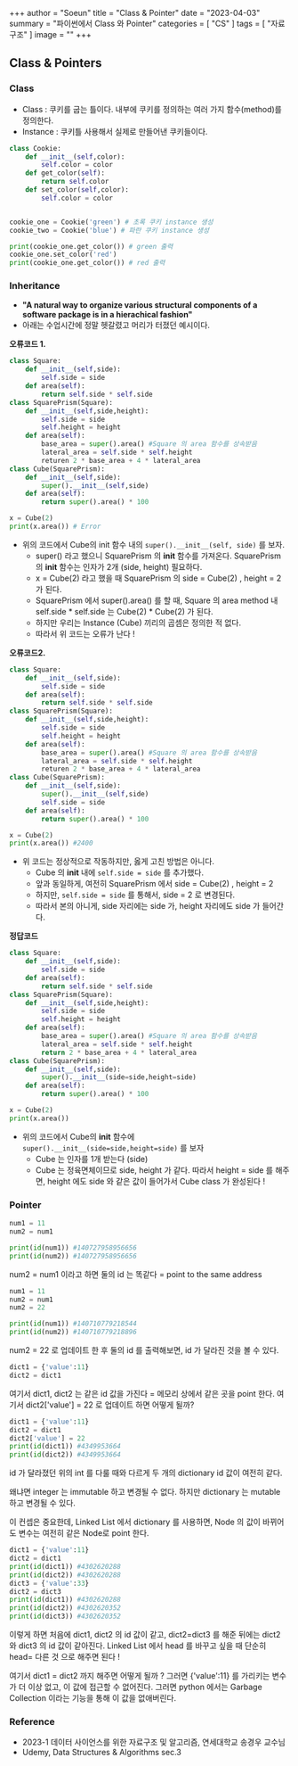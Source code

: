 +++
author = "Soeun"
title = "Class & Pointer"
date = "2023-04-03"
summary = "파이썬에서 Class 와 Pointer"
categories = [
    "CS"
]
tags = [
    "자료구조"
]
image = ""
+++

## Class & Pointers

### Class

- Class : 쿠키를 굽는 틀이다. 내부에 쿠키를 정의하는 여러 가지 함수(method)를 정의한다.
- Instance : 쿠키틀 사용해서 실제로 만들어낸 쿠키들이다.

```python
class Cookie:
    def __init__(self,color):
        self.color = color
    def get_color(self):
        return self.color
    def set_color(self,color):
        self.color = color


cookie_one = Cookie('green') # 초록 쿠키 instance 생성 
cookie_two = Cookie('blue') # 파란 쿠키 instance 생성

print(cookie_one.get_color()) # green 출력
cookie_one.set_color('red')
print(cookie_one.get_color()) # red 출력
```
### Inheritance 
- **"A natural way to organize various structural components of a software package is in a hierachical fashion"**
- 아래는 수업시간에 정말 헷갈렸고 머리가 터졌던 예시이다. 

**오류코드 1.**
```python
class Square:
    def __init__(self,side):
        self.side = side
    def area(self):
        return self.side * self.side
class SquarePrism(Square):
    def __init__(self,side,height):
        self.side = side
        self.height = height
    def area(self):
        base_area = super().area() #Square 의 area 함수를 상속받음
        lateral_area = self.side * self.height
        returen 2 * base_area + 4 * lateral_area
class Cube(SquarePrism):
    def __init__(self,side):
        super().__init__(self,side)
    def area(self):
        return super().area() * 100

x = Cube(2)
print(x.area()) # Error
```
- 위의 코드에서 Cube의 init 함수 내의 `super().__init__(self, side)` 를 보자. 
  - super() 라고 했으니 SquarePrism 의 __init__ 함수를 가져온다. SquarePrism 의 __init__ 함수는 인자가 2개 (side, height) 필요하다. 
  - x = Cube(2) 라고 했을 때 SquarePrism 의 side = Cube(2) , height = 2 가 된다.
  - SquarePrism 에서 super().area() 를 할 때, Square 의 area method 내 self.side * self.side 는 Cube(2) * Cube(2) 가 된다.
  - 하지만 우리는 Instance (Cube) 끼리의 곱셈은 정의한 적 없다. 
  - 따라서 위 코드는 오류가 난다 ! 

**오류코드2.**

```python
class Square:
    def __init__(self,side):
        self.side = side
    def area(self):
        return self.side * self.side
class SquarePrism(Square):
    def __init__(self,side,height):
        self.side = side
        self.height = height
    def area(self):
        base_area = super().area() #Square 의 area 함수를 상속받음
        lateral_area = self.side * self.height
        returen 2 * base_area + 4 * lateral_area
class Cube(SquarePrism):
    def __init__(self,side):
        super().__init__(self,side)
        self.side = side
    def area(self):
        return super().area() * 100

x = Cube(2)
print(x.area()) #2400
```
- 위 코드는 정상적으로 작동하지만, 옳게 고친 방법은 아니다.
  - Cube 의 __init__ 내에 `self.side = side` 를 추가했다.
  - 앞과 동일하게, 여전히 SquarePrism 에서 side = Cube(2) , height = 2 
  - 하지만, `self.side = side` 를 통해서, side = 2 로 변경된다.
  - 따라서 본의 아니게, side 자리에는 side 가, height 자리에도 side 가 들어간다.

**정답코드**

```python
class Square:
    def __init__(self,side):
        self.side = side
    def area(self):
        return self.side * self.side
class SquarePrism(Square):
    def __init__(self,side,height):
        self.side = side
        self.height = height
    def area(self):
        base_area = super().area() #Square 의 area 함수를 상속받음
        lateral_area = self.side * self.height
        return 2 * base_area + 4 * lateral_area
class Cube(SquarePrism):
    def __init__(self,side):
        super().__init__(side=side,height=side)
    def area(self):
        return super().area() * 100

x = Cube(2)
print(x.area())
``` 
- 위의 코드에서 Cube의 __init__ 함수에 `super().__init__(side=side,height=side)` 를 보자
  - Cube 는 인자를 1개 받는다 (side)
  - Cube 는 정육면체이므로 side, height 가 같다. 따라서 height = side 를 해주면, height 에도 side 와 같은 값이 들어가서 Cube class 가 완성된다 !



### Pointer

```python
num1 = 11
num2 = num1

print(id(num1)) #140727958956656
print(id(num2)) #140727958956656
```

num2 = num1 이라고 하면 둘의 id 는 똑같다 = point to the same address

```python
num1 = 11
num2 = num1
num2 = 22

print(id(num1)) #140710779218544
print(id(num2)) #140710779218896
```
num2 = 22 로 업데이트 한 후 둘의 id 를 출력해보면, id 가 달라진 것을 볼 수 있다.

```python
dict1 = {'value':11}
dict2 = dict1 
```
여기서 dict1, dict2 는 같은 id 값을 가진다 = 메모리 상에서 같은 곳을 point 한다.
여기서 dict2['value'] = 22 로 업데이트 하면 어떻게 될까?

```python
dict1 = {'value':11}
dict2 = dict1 
dict2['value'] = 22
print(id(dict1)) #4349953664
print(id(dict2)) #4349953664
```

id 가 달라졌던 위의 int 를 다룰 때와 다르게 두 개의 dictionary id 값이 여전히 같다.

왜냐면 integer 는 immutable 하고 변경될 수 없다. 하지만 dictionary 는 mutable 하고 변경될 수 있다. 

이 컨셉은 중요한데, Linked List 에서 dictionary 를 사용하면, Node 의 값이 바뀌어도 변수는 여전히 같은 Node로 point 한다. 

```python
dict1 = {'value':11}
dict2 = dict1 
print(id(dict1)) #4302620288
print(id(dict2)) #4302620288
dict3 = {'value':33}
dict2 = dict3
print(id(dict1)) #4302620288
print(id(dict2)) #4302620352
print(id(dict3)) #4302620352
```
이렇게 하면 처음에 dict1, dict2 의 id 값이 같고, dict2=dict3 를 해준 뒤에는 dict2 와 dict3 의 id 값이 같아진다. Linked List 에서 head 를 바꾸고 싶을 때 단순히 head= 다른 것 으로 해주면 된다 ! 

여기서 dict1 = dict2 까지 해주면 어떻게 될까 ? 그러면 {'value':11} 를 가리키는 변수가 더 이상 없고, 이 값에 접근할 수 없어진다. 그러면 python 에서는 Garbage Collection 이라는 기능을 통해 이 값을 없애버린다.

### Reference
- 2023-1 데이터 사이언스를 위한 자료구조 및 알고리즘, 연세대학교 송경우 교수님
- Udemy, Data Structures & Algorithms sec.3
